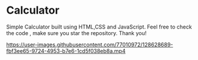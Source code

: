# Calculator
Simple Calculator built using HTML,CSS and JavaScript. Feel free to check the code , make sure you star the repository.
Thank you!



https://user-images.githubusercontent.com/77010972/128628689-fbf3ee65-9724-4953-b7e6-1cd5f038eb8a.mp4

